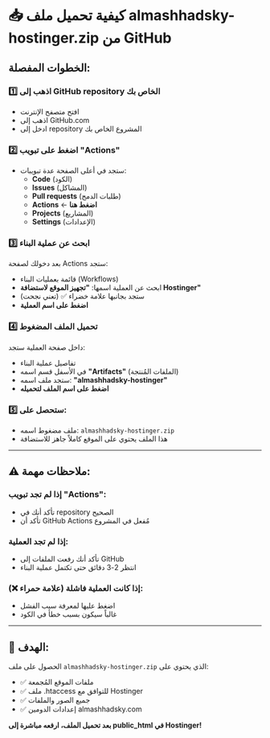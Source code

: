 # 📥 كيفية تحميل ملف almashhadsky-hostinger.zip من GitHub

## الخطوات المفصلة:

### 1️⃣ اذهب إلى GitHub repository الخاص بك
- افتح متصفح الإنترنت
- اذهب إلى GitHub.com
- ادخل إلى repository المشروع الخاص بك

### 2️⃣ اضغط على تبويب "Actions"
- ستجد في أعلى الصفحة عدة تبويبات: 
  - **Code** (الكود)
  - **Issues** (المشاكل) 
  - **Pull requests** (طلبات الدمج)
  - **Actions** ← **اضغط هنا** 
  - **Projects** (المشاريع)
  - **Settings** (الإعدادات)

### 3️⃣ ابحث عن عملية البناء
بعد دخولك لصفحة Actions ستجد:
- قائمة بعمليات البناء (Workflows)
- ابحث عن العملية اسمها: **"تجهيز الموقع لاستضافة Hostinger"**
- ستجد بجانبها علامة خضراء ✅ (تعني نجحت)
- **اضغط على اسم العملية**

### 4️⃣ تحميل الملف المضغوط
داخل صفحة العملية ستجد:
- تفاصيل عملية البناء
- في الأسفل قسم اسمه **"Artifacts"** (الملفات المُنتجة)
- ستجد ملف اسمه: **"almashhadsky-hostinger"**
- **اضغط على اسم الملف لتحميله**

### 5️⃣ ستحصل على:
- ملف مضغوط اسمه: `almashhadsky-hostinger.zip`
- هذا الملف يحتوي على الموقع كاملاً جاهز للاستضافة

---

## ⚠️ ملاحظات مهمة:

### إذا لم تجد تبويب "Actions":
- تأكد أنك في repository الصحيح
- تأكد أن GitHub Actions مُفعل في المشروع

### إذا لم تجد العملية:
- تأكد أنك رفعت الملفات إلى GitHub
- انتظر 2-3 دقائق حتى تكتمل عملية البناء

### إذا كانت العملية فاشلة (علامة حمراء ❌):
- اضغط عليها لمعرفة سبب الفشل
- غالباً سيكون بسبب خطأ في الكود

---

## 🎯 الهدف:
الحصول على ملف `almashhadsky-hostinger.zip` الذي يحتوي على:
- ✅ ملفات الموقع المُجمعة
- ✅ ملف .htaccess للتوافق مع Hostinger  
- ✅ جميع الصور والملفات
- ✅ إعدادات الدومين almashhadsky.com

**بعد تحميل الملف، ارفعه مباشرة إلى public_html في Hostinger!**